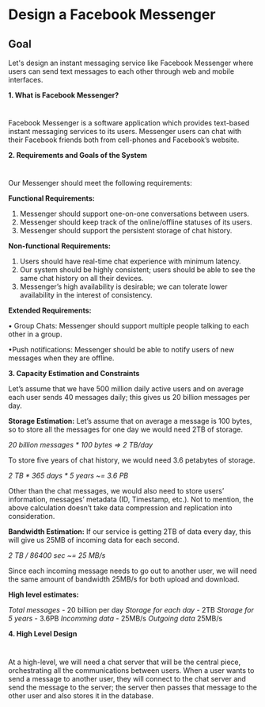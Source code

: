 # Design a Facebook Messenger

## <b> Goal </b>

Let's design an instant messaging service like Facebook Messenger where users can send text messages to each other through web and mobile interfaces.

<b>1. What is Facebook Messenger?</b>

#

Facebook Messenger is a software application which provides text-based instant messaging services to its users. Messenger users can chat with their Facebook friends both from cell-phones and Facebook’s website.

<b>2. Requirements and Goals of the System</b>

#

Our Messenger should meet the following requirements:

<b>Functional Requirements:</b>

1. Messenger should support one-on-one conversations between users.
2. Messenger should keep track of the online/offline statuses of its users.
3. Messenger should support the persistent storage of chat history.

<b>Non-functional Requirements:</b>

1. Users should have real-time chat experience with minimum latency.
2. Our system should be highly consistent; users should be able to see the same chat history on all their devices.
3. Messenger’s high availability is desirable; we can tolerate lower availability in the interest of consistency.

<b>Extended Requirements:</b>

• Group Chats: Messenger should support multiple people talking to each other in a group.

•Push notifications: Messenger should be able to notify users of new messages when they are offline.

<b>3. Capacity Estimation and Constraints</b>

Let’s assume that we have 500 million daily active users and on average each user sends 40 messages daily; this gives us 20 billion messages per day.

<b>Storage Estimation:</b> Let’s assume that on average a message is 100 bytes, so to store all the messages for one day we would need 2TB of storage.

<em>20 billion messages \* 100 bytes => 2 TB/day</em>

To store five years of chat history, we would need 3.6 petabytes of storage.

<em>2 TB \* 365 days \* 5 years ~= 3.6 PB</em>

Other than the chat messages, we would also need to store users’ information, messages’ metadata (ID, Timestamp, etc.). Not to mention, the above calculation doesn’t take data compression and replication into consideration.

<b>Bandwidth Estimation:</b> If our service is getting 2TB of data every day, this will give us 25MB of incoming data for each second.

<em>2 TB / 86400 sec ~= 25 MB/s</em>

Since each incoming message needs to go out to another user, we will need the same amount of bandwidth 25MB/s for both upload and download.

<b>High level estimates:</b>

<em>Total messages</em> - 20 billion per day
<em>Storage for each day</em> - 2TB
<em>Storage for 5 years</em> - 3.6PB
<em>Incomming data</em> - 25MB/s
<em>Outgoing data</em> 25MB/s

<b>4. High Level Design</b>

#

At a high-level, we will need a chat server that will be the central piece, orchestrating all the communications between users. When a user wants to send a message to another user, they will connect to the chat server and send the message to the server; the server then passes that message to the other user and also stores it in the database.

